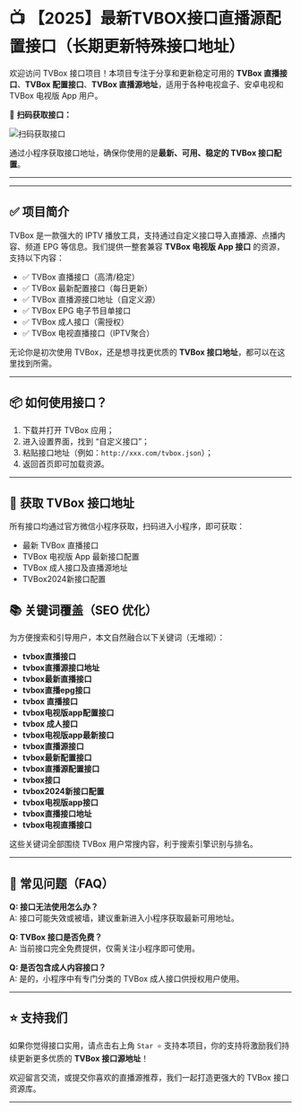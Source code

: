 # 📺 【2025】最新TVBOX接口直播源配置接口（长期更新特殊接口地址）

欢迎访问 TVBox 接口项目！本项目专注于分享和更新稳定可用的 **TVBox 直播接口**、**TVBox 配置接口**、**TVBox 直播源地址**，适用于各种电视盒子、安卓电视和 TVBox 电视版 App 用户。


📌 **扫码获取接口：**

![扫码获取接口](https://www.zytnb.com/zb_users/upload/2025/02/202502281740722964148227.jpg)

通过小程序获取接口地址，确保你使用的是**最新、可用、稳定的 TVBox 接口配置**。

---
---

## ✅ 项目简介

TVBox 是一款强大的 IPTV 播放工具，支持通过自定义接口导入直播源、点播内容、频道 EPG 等信息。我们提供一整套兼容 **TVBox 电视版 App 接口** 的资源，支持以下内容：

- ✅ TVBox 直播接口（高清/稳定）
- ✅ TVBox 最新配置接口（每日更新）
- ✅ TVBox 直播源接口地址（自定义源）
- ✅ TVBox EPG 电子节目单接口
- ✅ TVBox 成人接口（需授权）
- ✅ TVBox 电视直播接口（IPTV聚合）

无论你是初次使用 TVBox，还是想寻找更优质的 **TVBox 接口地址**，都可以在这里找到所需。

---

## 📦 如何使用接口？

1. 下载并打开 TVBox 应用；
2. 进入设置界面，找到 “自定义接口”；
3. 粘贴接口地址（例如：`http://xxx.com/tvbox.json`）；
4. 返回首页即可加载资源。

---

## 📲 获取 TVBox 接口地址

所有接口均通过官方微信小程序获取，扫码进入小程序，即可获取：

- 最新 TVBox 直播接口
- TVBox 电视版 App 最新接口配置
- TVBox 成人接口及直播源地址
- TVBox2024新接口配置


## 📚 关键词覆盖（SEO 优化）

为方便搜索和引导用户，本文自然融合以下关键词（无堆砌）：

- **tvbox直播接口**
- **tvbox直播源接口地址**
- **tvbox最新直播接口**
- **tvbox直播epg接口**
- **tvbox 直播接口**
- **tvbox电视版app配置接口**
- **tvbox 成人接口**
- **tvbox电视版app最新接口**
- **tvbox直播源接口**
- **tvbox最新配置接口**
- **tvbox直播源配置接口**
- **tvbox接口**
- **tvbox2024新接口配置**
- **tvbox电视版app接口**
- **tvbox直播接口地址**
- **tvbox电视直播接口**

这些关键词全部围绕 TVBox 用户常搜内容，利于搜索引擎识别与排名。

---

## 💬 常见问题（FAQ）

**Q: 接口无法使用怎么办？**  
A: 接口可能失效或被墙，建议重新进入小程序获取最新可用地址。

**Q: TVBox 接口是否免费？**  
A: 当前接口完全免费提供，仅需关注小程序即可使用。

**Q: 是否包含成人内容接口？**  
A: 是的，小程序中有专门分类的 TVBox 成人接口供授权用户使用。

---

## ⭐ 支持我们

如果你觉得接口实用，请点击右上角 `Star ⭐` 支持本项目，你的支持将激励我们持续更新更多优质的 **TVBox 接口源地址**！

欢迎留言交流，或提交你喜欢的直播源推荐，我们一起打造更强大的 TVBox 接口资源库。

---
